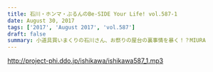 ```yaml
---
title: 石川・ホンマ・ぶるんのBe-SIDE Your Life! vol.587-1
date: August 30, 2017
tags: ['2017', 'August 2017', 'vol.587']
draft: false
summary: 小道具買いまくりの石川さん、お祭りの屋台の裏事情を暴く！？MIURA
---
```


http://project-phi.ddo.jp/ishikawa/ishikawa587_1.mp3